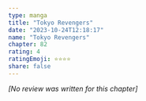 ```yaml
---
type: manga
title: "Tokyo Revengers"
date: "2023-10-24T12:18:17"
name: "Tokyo Revengers"
chapter: 82
rating: 4
ratingEmoji: ⭐️⭐️⭐️⭐️
share: false
---
```


*[No review was written for this chapter]*

